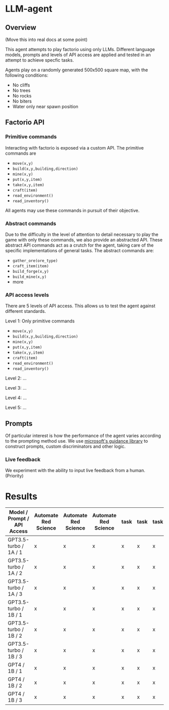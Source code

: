 # LLM-agent

## Overview

(Move this into real docs at some point)

This agent attempts to play factorio using only LLMs. Different language models, prompts and levels of API access are applied and tested in an attempt to achieve specfic tasks.

Agents play on a randomly generated 500x500 square map, with the following conditions:
- No cliffs
- No trees
- No rocks
- No biters
- Water only near spawn position 

## Factorio API  

### Primitive commands
Interacting with factorio is exposed via a custom API. The primitive commands are 
- `move(x,y)`
- `build(x,y,building,direction)`
- `mine(x,y)` 
- `put(x,y,item)`
- `take(x,y,item)`
- `craft(item)`
- `read_environment()`
- `read_inventory()`
 
All agents may use these commands in pursuit of their objective. 

### Abstract commands

Due to the difficulty in the level of attention to detail necessary to play the game with only these commands, we also provide an abstracted API. These abstract API commands act as a crutch for the agent, taking care of the specific implementations of general tasks. The abstract commands are:

- `gather_ore(ore_type)`
- `craft_item(item)`
- `build_forge(x,y)`
- `build_mine(x,y)`
- more

### API access levels

There are 5 levels of API access. This allows us to test the agent against different standards.

Level 1: Only primitive commands
- `move(x,y)`
- `build(x,y,building,direction)`
- `mine(x,y)` 
- `put(x,y,item)`
- `take(x,y,item)`
- `craft(item)`
- `read_environment()`
- `read_inventory()`
 
Level 2: ...

Level 3: ...

Level 4: ...

Level 5: ...

## Prompts

Of particular interest is how the performance of the agent varies according to the prompting method use. We use [microsoft's guidance library](https://github.com/microsoft/guidance) to construct prompts, custom discriminators and other logic.

### Live feedback

We experiment with the ability to input live feedback from a human. (Priority)


# Results


| Model / Prompt / API Access | Automate Red Science | Automate Red Science | Automate Red Science | task | task | task | task | task | task | task | task | task | task | task | task | task | task | task | task | task | task |
|---|---|---|---|---|---|---|---|---|---|---|---|---|---|---|---|---|---|---|---|---|---|
| GPT3.5-turbo / 1A / 1 | x | x | x | x | x | x | x | x | x | x | x | x | x | x | x | x | x | x | x | x | x |
| GPT3.5-turbo / 1A / 2 | x | x | x | x | x | x | x | x | x | x | x | x | x | x | x | x | x | x | x | x | x |
| GPT3.5-turbo / 1A / 3 | x | x | x | x | x | x | x | x | x | x | x | x | x | x | x | x | x | x | x | x | x |
| GPT3.5-turbo / 1B / 1 | x | x | x | x | x | x | x | x | x | x | x | x | x | x | x | x | x | x | x | x | x |
| GPT3.5-turbo / 1B / 2 | x | x | x | x | x | x | x | x | x | x | x | x | x | x | x | x | x | x | x | x | x |
| GPT3.5-turbo / 1B / 3 | x | x | x | x | x | x | x | x | x | x | x | x | x | x | x | x | x | x | x | x | x |
| GPT4 / 1B / 1 | x | x | x | x | x | x | x | x | x | x | x | x | x | x | x | x | x | x | x | x | x |
| GPT4 / 1B / 2 | x | x | x | x | x | x | x | x | x | x | x | x | x | x | x | x | x | x | x | x | x |
| GPT4 / 1B / 3 | x | x | x | x | x | x | x | x | x | x | x | x | x | x | x | x | x | x | x | x | x |
